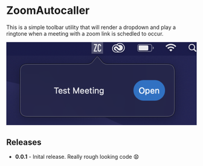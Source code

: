 #  ZoomAutocaller

This is a simple toolbar utility that will render a dropdown and play a ringtone when a meeting with a zoom link is schedled to occur.

![](./_docs/screenshot.png)

## Releases

- **0.0.1** - Inital release.  Really rough looking code 😧
